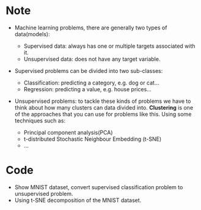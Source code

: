 # Note
+ Machine learning problems, there are generally two types of data(models):
  + Supervised data: always has one or multiple targets associated with it.
  + Unsupervised data: does not have any target variable.
+ Supervised problems can be divided into two sub-classes:
  + Classification: predicting a category, e.g. dog or cat...
  + Regression: predicting a value, e.g. house prices...

+ Unsupervised problems: to tackle these kinds of problems we have to think about how many clusters can data divided into.
**Clustering** is one of the approaches that you can use for problems like this. Using some techniques such as:
  + Principal component analysis(PCA)
  + t-distributed Stochastic Neighbour Embedding (t-SNE)
  + ...

# Code 
+ Show MNIST dataset, convert supervised classification problem to unsupervised problem.
+ Using t-SNE decomposition of the MNIST dataset.